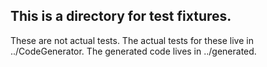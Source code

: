 ## This is a directory for test fixtures.

These are not actual tests.  The actual tests for these live in ../CodeGenerator.
The generated code lives in ../generated.
